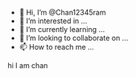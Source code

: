 - 👋 Hi, I’m @Chan12345ram
- 👀 I’m interested in ...
- 🌱 I’m currently learning ...
- 💞️ I’m looking to collaborate on ...
- 📫 How to reach me ...

<!---
Chan12345ram/Chan12345ram is a ✨ special ✨ repository because its `README.md` (this file) appears on your GitHub profile.
You can click the Preview link to take a look at your changes.
--->hi I am chan 
